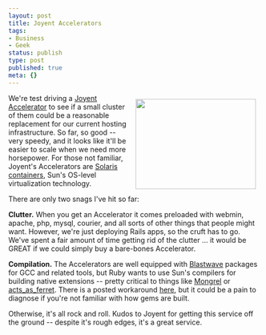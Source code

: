 ```yaml
---
layout: post
title: Joyent Accelerators
tags:
- Business
- Geek
status: publish
type: post
published: true
meta: {}
---
```

<a href="http://www.flickr.com/photos/textdriveinc/392668869/" target="_blank"><img src="http://farm1.static.flickr.com/148/392668869_3dccda008d_m.jpg" align="right" border="0" height="180" hspace="10" vspace="10" width="240" /></a>We're test driving a <a href="http://joyent.com/accelerator/" target="_blank">Joyent Accelerator</a> to see if a small cluster of them could be a reasonable replacement for our current hosting infrastructure.  So far, so good -- very speedy, and it looks like it'll be easier to scale when we need more horsepower.  For those not familiar, Joyent's Accelerators are <a href="http://www.sun.com/software/solaris/ds/utilization.jsp" target="_blank">Solaris containers</a>, Sun's OS-level virtualization technology.

There are only two snags I've hit so far:

<strong>Clutter.</strong>  When you get an Accelerator it comes preloaded with webmin, apache, php, mysql, courier, and all sorts of other things that people might want.  However, we're just deploying Rails apps, so the cruft has to go.  We've spent a fair amount of time getting rid of the clutter ... it would be GREAT if we could simply buy a bare-bones Accelerator.

<strong>Compilation.</strong>  The Accelerators are well equipped with <a href="http://www.blastwave.org/" target="_blank">Blastwave</a> packages for GCC and related tools, but Ruby wants to use Sun's compilers for building native extensions -- pretty critical to things like <a href="http://mongrel.rubyforge.org/" target="_blank">Mongrel</a> or <a href="http://projects.jkraemer.net/acts_as_ferret/wiki" target="_blank">acts_as_ferret</a>.  There is a posted workaround <a href="http://forum.textdrive.com/viewtopic.php?id=12630" target="_blank">here</a>, but it could be a pain to diagnose if you're not familiar with how gems are built.

Otherwise, it's all rock and roll.  Kudos to Joyent for getting this service off the ground -- despite it's rough edges, it's a great service.

